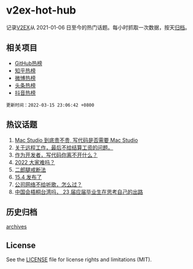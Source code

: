 # v2ex-hot-hub

 记录[V2EX](https://www.v2ex.com/)从 2021-01-06 日至今的热门话题。每小时抓取一次数据，按天[归档](archives)。
 
 ## 相关项目

- [GitHub热榜](https://github.com/snaildev/github-hot-hub)
- [知乎热榜](https://github.com/snaildev/zhihu-hot-hub)
- [微博热榜](https://github.com/snaildev/weibo-hot-hub)
- [头条热榜](https://github.com/snaildev/toutiao-hot-hub)
- [抖音热榜](https://github.com/snaildev/douyin-hot-hub)


 `更新时间：2022-03-15 23:06:42 +0800`

## 热议话题

1. [Mac Studio 到底贵不贵, 写代码是否需要 Mac Studio](https://www.v2ex.com/t/840350)
1. [关于远程工作，最后不给结算工资的问题。](https://www.v2ex.com/t/840465)
1. [作为开发者，写代码你离不开什么？](https://www.v2ex.com/t/840469)
1. [2022 大家难吗？](https://www.v2ex.com/t/840501)
1. [二郎腿戒断法](https://www.v2ex.com/t/840397)
1. [15.4 发布了](https://www.v2ex.com/t/840360)
1. [公司网络不给听歌，怎么过？](https://www.v2ex.com/t/840502)
1. [中国会梧桐台湾吗， 23 届应届毕业生在思考自己的出路](https://www.v2ex.com/t/840587)

## 历史归档

[archives](archives)

## License

See the [LICENSE](LICENSE) file for license rights and limitations (MIT).
